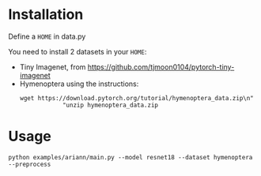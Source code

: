 # Installation
Define a `HOME` in data.py

You need to install 2 datasets in your `HOME`:
- Tiny Imagenet, from https://github.com/tjmoon0104/pytorch-tiny-imagenet
- Hymenoptera using the instructions:
    ```
    wget https://download.pytorch.org/tutorial/hymenoptera_data.zip\n"
                "unzip hymenoptera_data.zip
    ```
    
# Usage

```
python examples/ariann/main.py --model resnet18 --dataset hymenoptera --preprocess
```
